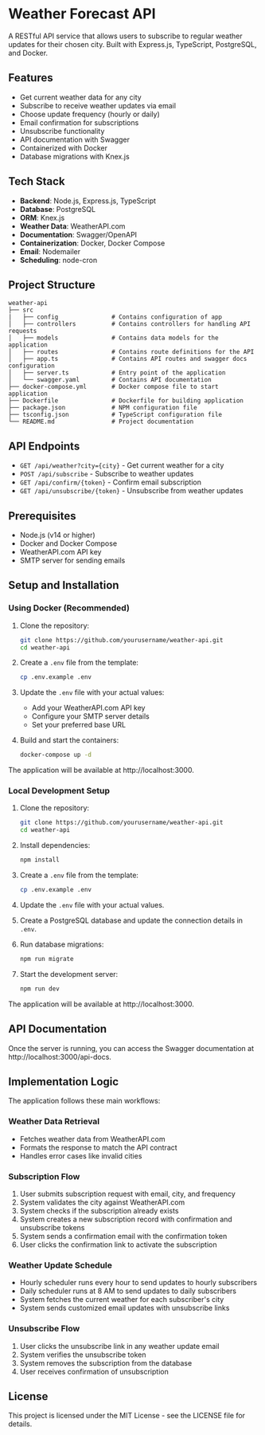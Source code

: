 # Weather Forecast API

A RESTful API service that allows users to subscribe to regular weather updates for their chosen city. Built with Express.js, TypeScript, PostgreSQL, and Docker.

## Features

- Get current weather data for any city
- Subscribe to receive weather updates via email
- Choose update frequency (hourly or daily)
- Email confirmation for subscriptions
- Unsubscribe functionality
- API documentation with Swagger
- Containerized with Docker
- Database migrations with Knex.js

## Tech Stack

- **Backend**: Node.js, Express.js, TypeScript
- **Database**: PostgreSQL
- **ORM**: Knex.js
- **Weather Data**: WeatherAPI.com
- **Documentation**: Swagger/OpenAPI
- **Containerization**: Docker, Docker Compose
- **Email**: Nodemailer
- **Scheduling**: node-cron

## Project Structure

```
weather-api
├── src
|   ├── config               # Contains configuration of app
│   ├── controllers          # Contains controllers for handling API requests
│   ├── models               # Contains data models for the application
│   ├── routes               # Contains route definitions for the API
│   ├── app.ts               # Contains API routes and swagger docs configuration
│   ├── server.ts            # Entry point of the application
│   └── swagger.yaml         # Contains API documentation
├── docker-compose.yml       # Docker compose file to start application
├── Dockerfile               # Dockerfile for building application
├── package.json             # NPM configuration file
├── tsconfig.json            # TypeScript configuration file
└── README.md                # Project documentation
```

## API Endpoints

- `GET /api/weather?city={city}` - Get current weather for a city
- `POST /api/subscribe` - Subscribe to weather updates
- `GET /api/confirm/{token}` - Confirm email subscription
- `GET /api/unsubscribe/{token}` - Unsubscribe from weather updates

## Prerequisites

- Node.js (v14 or higher)
- Docker and Docker Compose
- WeatherAPI.com API key
- SMTP server for sending emails

## Setup and Installation

### Using Docker (Recommended)

1. Clone the repository:
   ```bash
   git clone https://github.com/yourusername/weather-api.git
   cd weather-api
   ```

2. Create a `.env` file from the template:
   ```bash
   cp .env.example .env
   ```

3. Update the `.env` file with your actual values:
   - Add your WeatherAPI.com API key
   - Configure your SMTP server details
   - Set your preferred base URL

4. Build and start the containers:
   ```bash
   docker-compose up -d
   ```

The application will be available at http://localhost:3000.

### Local Development Setup

1. Clone the repository:
   ```bash
   git clone https://github.com/yourusername/weather-api.git
   cd weather-api
   ```

2. Install dependencies:
   ```bash
   npm install
   ```

3. Create a `.env` file from the template:
   ```bash
   cp .env.example .env
   ```

4. Update the `.env` file with your actual values.

5. Create a PostgreSQL database and update the connection details in `.env`.

6. Run database migrations:
   ```bash
   npm run migrate
   ```

7. Start the development server:
   ```bash
   npm run dev
   ```

The application will be available at http://localhost:3000.

## API Documentation

Once the server is running, you can access the Swagger documentation at http://localhost:3000/api-docs.

## Implementation Logic

The application follows these main workflows:

### Weather Data Retrieval
- Fetches weather data from WeatherAPI.com
- Formats the response to match the API contract
- Handles error cases like invalid cities

### Subscription Flow
1. User submits subscription request with email, city, and frequency
2. System validates the city against WeatherAPI.com
3. System checks if the subscription already exists
4. System creates a new subscription record with confirmation and unsubscribe tokens
5. System sends a confirmation email with the confirmation token
6. User clicks the confirmation link to activate the subscription

### Weather Update Schedule
- Hourly scheduler runs every hour to send updates to hourly subscribers
- Daily scheduler runs at 8 AM to send updates to daily subscribers
- System fetches the current weather for each subscriber's city
- System sends customized email updates with unsubscribe links

### Unsubscribe Flow
1. User clicks the unsubscribe link in any weather update email
2. System verifies the unsubscribe token
3. System removes the subscription from the database
4. User receives confirmation of unsubscription

## License

This project is licensed under the MIT License - see the LICENSE file for details.